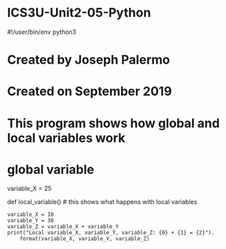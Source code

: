 # ICS3U-Unit2-05-Python

#!/user/bin/env python3

# Created by Joseph Palermo
# Created on September 2019
# This program shows how global and local variables work

# global variable
variable_X = 25


def local_variable()
    # this shows what happens with local variables

    variable_X = 10
    variable_Y = 30
    variable_Z = variable_X + variable_Y
    print("Local variable_X, variable_Y, variable_Z: {0} + {1} = {2}").
        format(variable_X, variable_Y, variable_Z)

